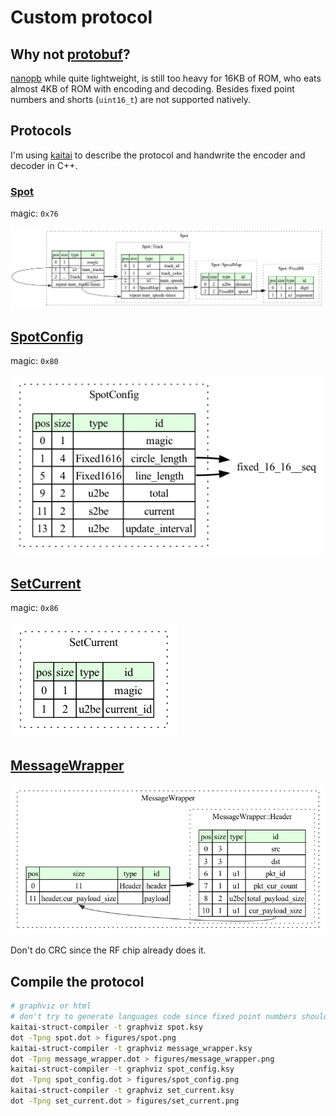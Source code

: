 # Custom protocol

## Why not [protobuf](https://protobuf.dev)?

[nanopb](https://github.com/nanopb/nanopb) while quite lightweight, is still too
heavy for 16KB of ROM, who eats almost 4KB of ROM with encoding and decoding.
Besides fixed point numbers and shorts (`uint16_t`) are not supported natively.

## Protocols

I'm using [kaitai](https://kaitai.io/) to describe the protocol
and handwrite the encoder and decoder in C++.

### [Spot](spot.ksy)

magic: `0x76`

![Spot](figures/spot.png)

## [SpotConfig](spot_config.ksy)

magic: `0x80`

![SpotConfig](figures/spot_config.png)

## [SetCurrent](set_current.ksy)

magic: `0x86`

![SetCurrent](figures/set_current.png)

## [MessageWrapper](message_wrapper.ksy)

![MessageWrapper](figures/message_wrapper.png)

Don't do CRC since the RF chip already does it.

## Compile the protocol

```bash
# graphviz or html
# don't try to generate languages code since fixed point numbers should be parsed manually
kaitai-struct-compiler -t graphviz spot.ksy
dot -Tpng spot.dot > figures/spot.png
kaitai-struct-compiler -t graphviz message_wrapper.ksy
dot -Tpng message_wrapper.dot > figures/message_wrapper.png
kaitai-struct-compiler -t graphviz spot_config.ksy
dot -Tpng spot_config.dot > figures/spot_config.png
kaitai-struct-compiler -t graphviz set_current.ksy
dot -Tpng set_current.dot > figures/set_current.png
```
